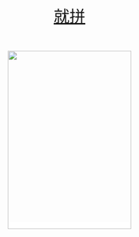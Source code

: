 <html>

<head>

<title>拼多多微信群_最新群_拼多多赚钱_拼多多创业</title>

<meta http-equiv="Content-Language" content="zh-CN">

<meta HTTP-EQUIV="Content-Type" CONTENT="text/html; charset=gb2312">
</head>

<body>
<p style="text-align:center;">
	<span style="background-color:#FFFFFF;color:#E56600;font-size:18px;"><br />
</span> 
</p>
<p style="text-align:center;">
	<span style="background-color:#FFFFFF;color:#E56600;font-size:18px;"><br />
</span> 
</p>
<p style="text-align:center;">
	<span style="color:#E56600;font-size:18px;"><br />
</span> 
</p>
<p style="text-align:center;">
	<span><span style="font-size:32px;"><a href="https://www.9pin.biz/" target="_blank">就拼</a></span></span>
</p>
<p style="text-align:center;">
	<span style="background-color:#FFFFFF;color:#E56600;font-size:18px;"><br />
</span> 
</p>
<p style="text-align:center;">
	<span style="background-color:#FFFFFF;"><span><span style="font-size:18px;"><a href="https://mobile.yangkeduo.com/duo_red_packet.html?pid=1812115_18835713&amp;sign=jZ1ctUQRrAQZremLuiH172SknreRU0ruQehkkj2NSlI%3D&amp;duoduo_type=2" target="_blank"><img src="https://www.jianebao.cn/jpg/hb250.jpg" width="250" height="360" alt="" /></a></span></span> </span> 
</p>
<div style="text-align:center;">
	<span><span style="font-size:18px;"><br />
</span></span> 
</div>
<p>
	<br />
</p>
</body>

</html>
